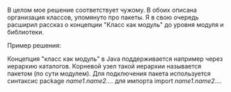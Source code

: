 В целом мое решение соответствует чужому. В обоих описана организация классов, упомянуто про пакеты. Я в свою очередь расширил рассказ о концепции "Класс как модуль" до уровня модуля и библиотеки.

Пример решения:

Концепция "класс как модуль" в Java поддерживается например через иерархию каталогов.
Корневой узел такой иерархии называется пакетом (по сути модулем).
Для подключения пакета используется синтаксис
package *name1.name2....*
для импорта
import *name1.name2....*